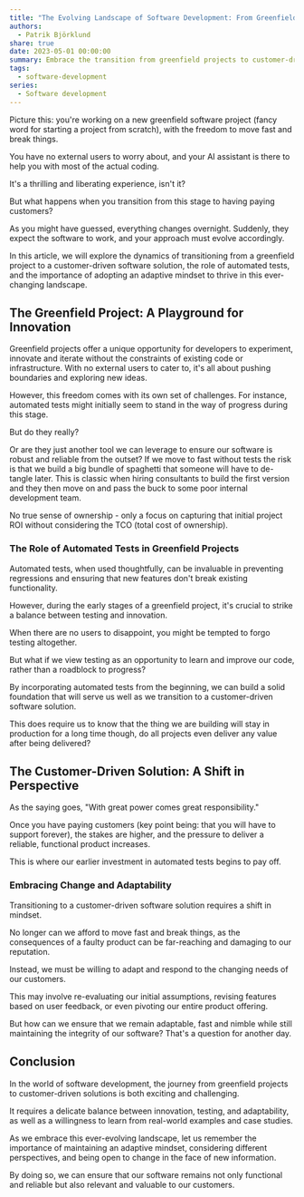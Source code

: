 ```yaml
---
title: "The Evolving Landscape of Software Development: From Greenfield Projects to Customer-Driven Solutions"
authors:
  - Patrik Björklund
share: true
date: 2023-05-01 00:00:00
summary: Embrace the transition from greenfield projects to customer-driven solutions in software development by balancing innovation, automated testing, and adaptability to deliver value and maintain customer satisfaction.
tags:
  - software-development
series:
  - Software development
---
```

Picture this: you're working on a new greenfield software project (fancy word for starting a project from scratch), with the freedom to move fast and break things. 

You have no external users to worry about, and your AI assistant is there to help you with most of the actual coding. 

It's a thrilling and liberating experience, isn't it? 

But what happens when you transition from this stage to having paying customers? 

As you might have guessed, everything changes overnight. Suddenly, they expect the software to work, and your approach must evolve accordingly.

In this article, we will explore the dynamics of transitioning from a greenfield project to a customer-driven software solution, the role of automated tests, and the importance of adopting an adaptive mindset to thrive in this ever-changing landscape.

## The Greenfield Project: A Playground for Innovation

Greenfield projects offer a unique opportunity for developers to experiment, innovate and iterate without the constraints of existing code or infrastructure. With no external users to cater to, it's all about pushing boundaries and exploring new ideas.

However, this freedom comes with its own set of challenges. For instance, automated tests might initially seem to stand in the way of progress during this stage. 

But do they really? 

Or are they just another tool we can leverage to ensure our software is robust and reliable from the outset? If we move to fast without tests the risk is that we build a big bundle of spaghetti that someone will have to de-tangle later. This is classic when hiring consultants to build the first version and they then move on and pass the buck to some poor internal development team. 

No true sense of ownership - only a focus on capturing that initial project ROI without considering the TCO (total cost of ownership).

### The Role of Automated Tests in Greenfield Projects

Automated tests, when used thoughtfully, can be invaluable in preventing regressions and ensuring that new features don't break existing functionality. 

However, during the early stages of a greenfield project, it's crucial to strike a balance between testing and innovation.

When there are no users to disappoint, you might be tempted to forgo testing altogether. 

But what if we view testing as an opportunity to learn and improve our code, rather than a roadblock to progress? 

By incorporating automated tests from the beginning, we can build a solid foundation that will serve us well as we transition to a customer-driven software solution. 

This does require us to know that the thing we are building will stay in production for a long time though, do all projects even deliver any value after being delivered?

## The Customer-Driven Solution: A Shift in Perspective

As the saying goes, "With great power comes great responsibility." 

Once you have paying customers (key point being: that you will have to support forever), the stakes are higher, and the pressure to deliver a reliable, functional product increases. 

This is where our earlier investment in automated tests begins to pay off.

### Embracing Change and Adaptability

Transitioning to a customer-driven software solution requires a shift in mindset. 

No longer can we afford to move fast and break things, as the consequences of a faulty product can be far-reaching and damaging to our reputation.

Instead, we must be willing to adapt and respond to the changing needs of our customers. 

This may involve re-evaluating our initial assumptions, revising features based on user feedback, or even pivoting our entire product offering.

But how can we ensure that we remain adaptable, fast and nimble while still maintaining the integrity of our software? That's a question for another day.

## Conclusion

In the world of software development, the journey from greenfield projects to customer-driven solutions is both exciting and challenging. 

It requires a delicate balance between innovation, testing, and adaptability, as well as a willingness to learn from real-world examples and case studies.

As we embrace this ever-evolving landscape, let us remember the importance of maintaining an adaptive mindset, considering different perspectives, and being open to change in the face of new information. 

By doing so, we can ensure that our software remains not only functional and reliable but also relevant and valuable to our customers.